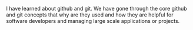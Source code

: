 I have learned about github and git. We have gone through the core github and git concepts that why are they used and how they are helpful for software developers and managing large scale applications or projects.
